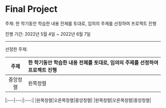 # Final Project

주제: 한 학기동안 학습한 내용 전체를 토대로, 임의의 주제를 선정하여 프로젝트 진행

진행 기간: 2022년 5월 4일 ~ 2022년 6월 7일

----
선정한 주제: 




|주제|한 학기동안 학습한 내용 전체를 토대로, 임의의 주제를 선정하여 프로젝트 진행|
|:---:|:---|
|중앙정렬|왼쪽정렬|


|:---|---:|:---:|
|왼쪽정렬|오른쪽정렬|중앙정렬|
|왼쪽정렬|오른쪽정렬|중앙정렬|
